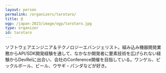 ```yaml
---
layout: person
permalink: /organizers/tarotaro/
title: @
ogp: /japan-2023/image/ogp/tarotaro.jpg
type: organizer
id: tarotaro
---
```

ソフトウェアエンジニア＆テクノロジーエバンジェリスト。組み込み機器開発業務からAPI/SDK開発経験を通して、なかなか開発者に要素技術を広げられない経験からDevRelに出合い、会社のConference開催を目指している。ワンゲル、ピックルボール、ビール、ウサギ・パンダなどが好き。
